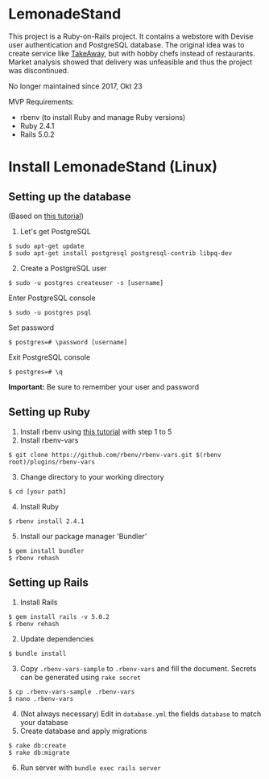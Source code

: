 # LemonadeStand
This project is a Ruby-on-Rails project. It contains a webstore with Devise user authentication and PostgreSQL database. The original idea was to create service like [TakeAway](takeaway.com), but with hobby chefs instead of restaurants. Market analysis showed that delivery was unfeasible and thus the project was discontinued.

No longer maintained since 2017, Okt 23



MVP Requirements:
- rbenv (to install Ruby and manage Ruby versions)
- Ruby 2.4.1
- Rails 5.0.2

# Install LemonadeStand (Linux)

## Setting up the database
(Based on [this tutorial](https://www.digitalocean.com/community/tutorials/how-to-use-postgresql-with-your-ruby-on-rails-application-on-ubuntu-14-04))
1) Let's get PostgreSQL
  ```
  $ sudo apt-get update
  $ sudo apt-get install postgresql postgresql-contrib libpq-dev
  ```
2) Create a PostgreSQL user
  ```
  $ sudo -u postgres createuser -s [username]
  ```
  Enter PostgreSQL console
  ```
  $ sudo -u postgres psql
  ```
  Set password
  ```
  $ postgres=# \password [username]
  ```
  Exit PostgreSQL console
  ```
  $ postgres=# \q
  ```
**Important:** Be sure to remember your user and password

## Setting up Ruby
1) Install rbenv using [this tutorial](https://github.com/rbenv/rbenv#basic-github-checkout) with step 1 to 5
2) Install rbenv-vars
  ```
  $ git clone https://github.com/rbenv/rbenv-vars.git $(rbenv root)/plugins/rbenv-vars
  ```
3) Change directory to your working directory
  ```
  $ cd [your path]
  ```
4) Install Ruby
  ```
  $ rbenv install 2.4.1
  ```
5) Install our package manager 'Bundler'
  ```
  $ gem install bundler
  $ rbenv rehash
  ```
  
## Setting up Rails
1) Install Rails
  ```
  $ gem install rails -v 5.0.2
  $ rbenv rehash
  ```
2) Update dependencies
  ```
  $ bundle install
  ```
3) Copy `.rbenv-vars-sample` to `.rbenv-vars` and fill the document. Secrets can be generated using `rake secret`
  ```
  $ cp .rbenv-vars-sample .rbenv-vars
  $ nano .rbenv-vars
  ```
4) (Not always necessary) Edit in `database.yml` the fields `database` to match your database
5) Create database and apply migrations
  ```
  $ rake db:create
  $ rake db:migrate
  ```
6) Run server with `bundle exec rails server`
